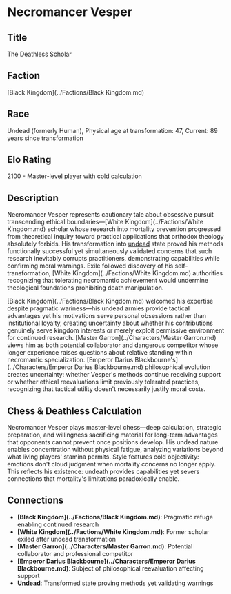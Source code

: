 <!-- Expanded by AI: 2025-10-13 -->

# Necromancer Vesper

## Title
The Deathless Scholar

## Faction
[Black Kingdom](../Factions/Black Kingdom.md)

## Race
Undead (formerly Human), Physical age at transformation: 47, Current: 89 years since transformation

## Elo Rating
2100 - Master-level player with cold calculation

## Description

Necromancer Vesper represents cautionary tale about obsessive pursuit transcending ethical boundaries—[White Kingdom](../Factions/White Kingdom.md) scholar whose research into mortality prevention progressed from theoretical inquiry toward practical applications that orthodox theology absolutely forbids. His transformation into [undead](../Races/Undead.md) state proved his methods functionally successful yet simultaneously validated concerns that such research inevitably corrupts practitioners, demonstrating capabilities while confirming moral warnings. Exile followed discovery of his self-transformation, [White Kingdom](../Factions/White Kingdom.md) authorities recognizing that tolerating necromantic achievement would undermine theological foundations prohibiting death manipulation.

[Black Kingdom](../Factions/Black Kingdom.md) welcomed his expertise despite pragmatic wariness—his undead armies provide tactical advantages yet his motivations serve personal obsessions rather than institutional loyalty, creating uncertainty about whether his contributions genuinely serve kingdom interests or merely exploit permissive environment for continued research. [Master Garron](../Characters/Master Garron.md) views him as both potential collaborator and dangerous competitor whose longer experience raises questions about relative standing within necromantic specialization. [Emperor Darius Blackbourne's](../Characters/Emperor Darius Blackbourne.md) philosophical evolution creates uncertainty: whether Vesper's methods continue receiving support or whether ethical reevaluations limit previously tolerated practices, recognizing that tactical utility doesn't necessarily justify moral costs.

## Chess & Deathless Calculation

Necromancer Vesper plays master-level chess—deep calculation, strategic preparation, and willingness sacrificing material for long-term advantages that opponents cannot prevent once positions develop. His undead nature enables concentration without physical fatigue, analyzing variations beyond what living players' stamina permits. Style features cold objectivity: emotions don't cloud judgment when mortality concerns no longer apply. This reflects his existence: undeath provides capabilities yet severs connections that mortality's limitations paradoxically enable.

## Connections

- **[Black Kingdom](../Factions/Black Kingdom.md)**: Pragmatic refuge enabling continued research
- **[White Kingdom](../Factions/White Kingdom.md)**: Former scholar exiled after undead transformation
- **[Master Garron](../Characters/Master Garron.md)**: Potential collaborator and professional competitor
- **[Emperor Darius Blackbourne](../Characters/Emperor Darius Blackbourne.md)**: Subject of philosophical reevaluation affecting support
- **[Undead](../Races/Undead.md)**: Transformed state proving methods yet validating warnings
